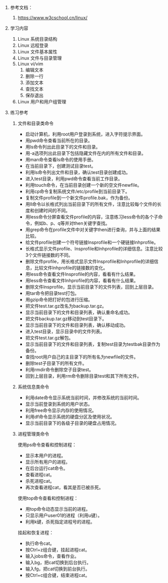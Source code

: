 1. 参考文档：
   
   1.  https://www.w3cschool.cn/linux/
2. 学习内容
   1. Linux 系统目录结构
   2. Linux 远程登录
   3. Linux 文件基本属性
   4. Linux 文件与目录管理
   5. Linux vi/vim
      1. 编辑文本
      2. 删除一行
      3. 添加文本
      4. 查找文本
      5. 保存退出
   6. Linux 用户和用户组管理

3. 练习参考

   1. 文件和目录类命令

      - 启动计算机，利用root用户登录到系统，进入字符提示界面。
      - 用pwd命令查看当前所在的目录。
      - 用ls命令列出此目录下的文件和目录。
      - 用-a选项列出此目录下包括隐藏文件在内的所有文件和目录。
      - 用man命令查看ls命令的使用手册。
      - 在当前目录下，创建测试目录test。
      - 利用ls命令列出文件和目录，确认test目录创建成功。
      - 进入test目录，利用pwd命令查看当前工作目录。
      - 利用touch命令，在当前目录创建一个新的空文件newfile。
      - 利用cp命令复制系统文件/etc/profile到当前目录下。
      - 复制文件profile到一个新文件profile.bak，作为备份。
      - 用ll命令以长格式列出当前目录下的所有文件，注意比较每个文件的长度和创建时间的不同。
      - 用less命令分屏查看文件profile的内容，注意练习less命令的各个子命令，例如b、p、q等并对then关键字查找。
      - 用grep命令在profile文件中对关键字then进行查询，并与上面的结果比较。
      - 给文件profile创建一个符号链接lnsprofile和一个硬链接lnhprofile。
      - 长格式显示文件profile、lnsprofile和lnhprofile的详细信息。注意比较3个文件链接数的不同。
      - 删除文件profile，用长格式显示文件lnsprofile和lnhprofile的详细信息，比较文件lnhprofile的链接数的变化。
      - 用less命令查看文件lnsprofile的内容，看看有什么结果。
      - 用less命令查看文件lnhprofile的内容，看看有什么结果。
      - 删除文件lnsprofile，显示当前目录下的文件列表，回到上层目录。
      - 用tar命令把目录test打包。
      - 用gzip命令把打好的包进行压缩。
      - 把文件test.tar.gz改名为backup.tar.gz。
      - 显示当前目录下的文件和目录列表，确认重命名成功。
      - 把文件backup.tar.gz移动到test目录下。
      - 显示当前目录下的文件和目录列表，确认移动成功。
      - 进入test目录，显示目录中的文件列表。
      - 把文件test.tar.gz解包。
      - 显示当前目录下的文件和目录列表，复制test目录为testbak目录作为备份。
      - 查找root用户自己的主目录下的所有名为newfile的文件。
      - 删除test子目录下的所有文件。
      - 利用rmdir命令删除空子目录test。
      - 回到上层目录，利用rm命令删除目录test和其下所有文件。

   2. 系统信息类命令

      - 利用date命令显示系统当前时间，并修改系统的当前时间。
      - 显示当前登录到系统的用户状态。
      - 利用free命令显示内存的使用情况。
      - 利用df命令显示系统的硬盘分区及使用状况。
      - 显示当前目录下的各级子目录的硬盘占用情况。

   3. 进程管理类命令

      使用ps命令查看和控制进程：

      - 显示本用户的进程。
      - 显示所有用户的进程。
      - 在后台运行cat命令。
      - 查看进程cat。
      - 杀死进程cat。
      - 再次查看进程cat，看其是否已被杀死。
  
      使用top命令查看和控制进程：
  
      - 用top命令动态显示当前的进程。
      - 只显示用户user01的进程（利用u键）。
      - 利用k键，杀死指定进程号的进程。
  
      挂起和恢复进程：
  
      - 执行命令cat。
      - 按Ctrl+z组合键，挂起进程cat。
      - 输入jobs命令，查看作业。
      - 输入bg，把cat切换到后台执行。
      - 输入fg，把cat切换到前台执行。
      - 按Ctrl+c组合键，结束进程cat。

